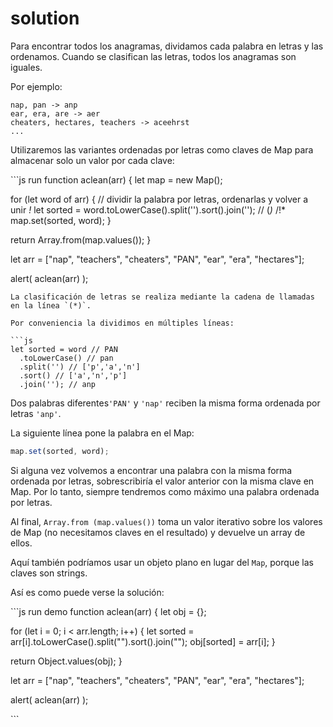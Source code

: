 # solution

Para encontrar todos los anagramas, dividamos cada palabra en letras y las ordenamos. Cuando se clasifican las letras, todos los anagramas son iguales.

Por ejemplo:

```text
nap, pan -> anp
ear, era, are -> aer
cheaters, hectares, teachers -> aceehrst
...
```

Utilizaremos las variantes ordenadas por letras como claves de Map para almacenar solo un valor por cada clave:

\`\`\`js run function aclean\(arr\) { let map = new Map\(\);

for \(let word of arr\) { // dividir la palabra por letras, ordenarlas y volver a unir _!_ let sorted = word.toLowerCase\(\).split\(''\).sort\(\).join\(''\); // \(_\)_ /!\* map.set\(sorted, word\); }

return Array.from\(map.values\(\)\); }

let arr = \["nap", "teachers", "cheaters", "PAN", "ear", "era", "hectares"\];

alert\( aclean\(arr\) \);

```text
La clasificación de letras se realiza mediante la cadena de llamadas en la línea `(*)`.

Por conveniencia la dividimos en múltiples líneas:

```js
let sorted = word // PAN
  .toLowerCase() // pan
  .split('') // ['p','a','n']
  .sort() // ['a','n','p']
  .join(''); // anp
```

Dos palabras diferentes`'PAN'` y `'nap'` reciben la misma forma ordenada por letras `'anp'`.

La siguiente línea pone la palabra en el Map:

```javascript
map.set(sorted, word);
```

Si alguna vez volvemos a encontrar una palabra con la misma forma ordenada por letras, sobrescribiría el valor anterior con la misma clave en Map. Por lo tanto, siempre tendremos como máximo una palabra ordenada por letras.

Al final, `Array.from (map.values())` toma un valor iterativo sobre los valores de Map \(no necesitamos claves en el resultado\) y devuelve un array de ellos.

Aquí también podríamos usar un objeto plano en lugar del `Map`, porque las claves son strings.

Así es como puede verse la solución:

\`\`\`js run demo function aclean\(arr\) { let obj = {};

for \(let i = 0; i &lt; arr.length; i++\) { let sorted = arr\[i\].toLowerCase\(\).split\(""\).sort\(\).join\(""\); obj\[sorted\] = arr\[i\]; }

return Object.values\(obj\); }

let arr = \["nap", "teachers", "cheaters", "PAN", "ear", "era", "hectares"\];

alert\( aclean\(arr\) \);

\`\`\`

